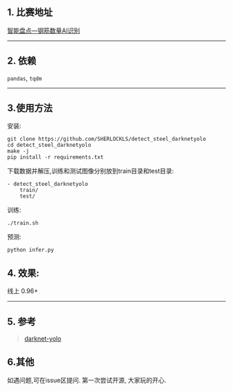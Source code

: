 ## 1. 比赛地址
[智能盘点—钢筋数量AI识别](https://www.datafountain.cn/competitions/332/details)


----------
## 2. 依赖
`pandas`, `tqdm`


----------
## 3.使用方法
安装:

    git clone https://github.com/SHERLOCKLS/detect_steel_darknetyolo
    cd detect_steel_darknetyolo
    make -j
    pip install -r requirements.txt
下载数据并解压,训练和测试图像分别放到train目录和test目录:

    - detect_steel_darknetyolo
	    train/
	    test/
	  

训练:

    ./train.sh
预测:

    python infer.py
## 4. 效果:
线上 0.96+


----------


## 5. 参考

> [darknet-yolo](https://github.com/pjreddie/darknet)

## 6.其他
如遇问题,可在issue区提问. 第一次尝试开源, 大家玩的开心.

    
    
    
